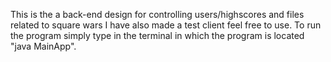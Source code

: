 This is the a back-end design for controlling users/highscores and files related to square wars I have also made a test client feel free to use. To run the program simply type in the terminal in which the program is located "java MainApp".
